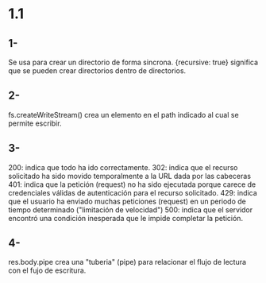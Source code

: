 # 1.1

## 1-
Se usa para crear un directorio de forma sincrona.
{recursive: true} significa que se pueden crear directorios dentro de directorios.

## 2-
fs.createWriteStream() crea un elemento en el path indicado al cual se permite escribir.

## 3-
200: indica que todo ha ido correctamente.
302: indica que el recurso solicitado ha sido movido temporalmente a la URL dada por las cabeceras
401: indica que la petición (request) no ha sido ejecutada porque carece de credenciales válidas de autenticación para el recurso solicitado.
429: indica que el usuario ha enviado muchas peticiones (request) en un periodo de tiempo determinado ("limitación de velocidad")
500: indica que el servidor encontró una condición inesperada que le impide completar la petición.

## 4-
res.body.pipe crea una "tuberia" (pipe) para relacionar el flujo de lectura con el fujo de escritura.
